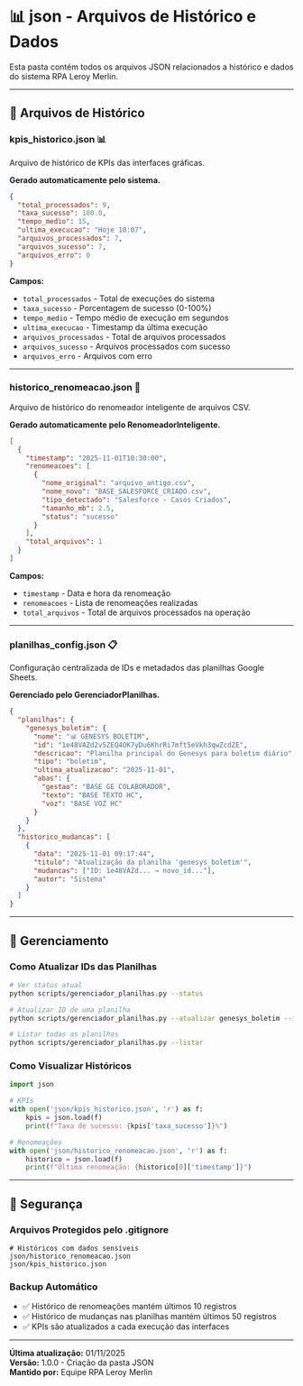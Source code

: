 # 📊 json - Arquivos de Histórico e Dados

Esta pasta contém todos os arquivos JSON relacionados a histórico e dados do sistema RPA Leroy Merlin.

---

## 📁 Arquivos de Histórico

### **kpis_historico.json** 📊
Arquivo de histórico de KPIs das interfaces gráficas.

**Gerado automaticamente pelo sistema.**

```json
{
  "total_processados": 9,
  "taxa_sucesso": 100.0,
  "tempo_medio": 15,
  "ultima_execucao": "Hoje 10:07",
  "arquivos_processados": 7,
  "arquivos_sucesso": 7,
  "arquivos_erro": 0
}
```

**Campos:**
- `total_processados` - Total de execuções do sistema
- `taxa_sucesso` - Porcentagem de sucesso (0-100%)
- `tempo_medio` - Tempo médio de execução em segundos
- `ultima_execucao` - Timestamp da última execução
- `arquivos_processados` - Total de arquivos processados
- `arquivos_sucesso` - Arquivos processados com sucesso
- `arquivos_erro` - Arquivos com erro

---

### **historico_renomeacao.json** 📝
Arquivo de histórico do renomeador inteligente de arquivos CSV.

**Gerado automaticamente pelo RenomeadorInteligente.**

```json
[
  {
    "timestamp": "2025-11-01T10:30:00",
    "renomeacoes": [
      {
        "nome_original": "arquivo_antigo.csv",
        "nome_novo": "BASE_SALESFORCE_CRIADO.csv",
        "tipo_detectado": "Salesforce - Casos Criados",
        "tamanho_mb": 2.5,
        "status": "sucesso"
      }
    ],
    "total_arquivos": 1
  }
]
```

**Campos:**
- `timestamp` - Data e hora da renomeação
- `renomeacoes` - Lista de renomeações realizadas
- `total_arquivos` - Total de arquivos processados na operação

---

### **planilhas_config.json** 📋
Configuração centralizada de IDs e metadados das planilhas Google Sheets.

**Gerenciado pelo GerenciadorPlanilhas.**

```json
{
  "planilhas": {
    "genesys_boletim": {
      "nome": "📊 GENESYS BOLETIM",
      "id": "1e48VAZd2v5ZEQ4OK7yDu6KhrRi7mft5eVkh3qwZcdZE",
      "descricao": "Planilha principal do Genesys para boletim diário",
      "tipo": "boletim",
      "ultima_atualizacao": "2025-11-01",
      "abas": {
        "gestao": "BASE GE COLABORADOR",
        "texto": "BASE TEXTO HC",
        "voz": "BASE VOZ HC"
      }
    }
  },
  "historico_mudancas": [
    {
      "data": "2025-11-01 09:17:44",
      "titulo": "Atualização da planilha 'genesys_boletim'",
      "mudancas": ["ID: 1e48VAZd... → novo_id..."],
      "autor": "Sistema"
    }
  ]
}
```

---

## 🔧 Gerenciamento

### **Como Atualizar IDs das Planilhas**

```bash
# Ver status atual
python scripts/gerenciador_planilhas.py --status

# Atualizar ID de uma planilha
python scripts/gerenciador_planilhas.py --atualizar genesys_boletim --id novo_id_aqui

# Listar todas as planilhas
python scripts/gerenciador_planilhas.py --listar
```

### **Como Visualizar Históricos**

```python
import json

# KPIs
with open('json/kpis_historico.json', 'r') as f:
    kpis = json.load(f)
    print(f"Taxa de sucesso: {kpis['taxa_sucesso']}%")

# Renomeações
with open('json/historico_renomeacao.json', 'r') as f:
    historico = json.load(f)
    print(f"Última renomeação: {historico[0]['timestamp']}")
```

---

## 🔐 Segurança

### **Arquivos Protegidos pelo .gitignore**
```gitignore
# Históricos com dados sensíveis
json/historico_renomeacao.json
json/kpis_historico.json
```

### **Backup Automático**
- ✅ Histórico de renomeações mantém últimos 10 registros
- ✅ Histórico de mudanças nas planilhas mantém últimos 50 registros
- ✅ KPIs são atualizados a cada execução das interfaces

---

**Última atualização:** 01/11/2025  
**Versão:** 1.0.0 - Criação da pasta JSON  
**Mantido por:** Equipe RPA Leroy Merlin
